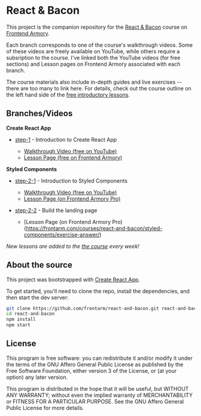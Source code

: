 # React & Bacon

This project is the companion repository for the [React & Bacon](https://frontarm.com/courses/react-and-bacon/) course on [Frontend Armory](https://frontarm.com).

Each branch corresponds to one of the course's walkthrough videos. Some of these videos are freely available on YouTube, while others require a subsription to the course. I've linked both the YouTube videos (for free sections) and Lesson pages on Frontend Armory associated with each branch.

The course materials also include in-depth guides and live exercises -- there are too many to link here. For details, check out the course outline on the left hand side of the [free introductory lessons](https://frontarm.com/courses/react-and-bacon/getting-started/welcome/).


## Branches/Videos

**Create React App**

- [step-1](https://github.com/frontarm/react-and-bacon/tree/step-1) - Introduction to Create React App

  * [Walkthrough Video (free on YouTube)](https://www.youtube.com/watch?v=hfwpcGRtyw0)
  * [Lesson Page (free on Frontend Armory)](https://frontarm.com/courses/react-and-bacon/getting-started/create-react-app-walkthrough/)

**Styled Components**

- [step-2-1](https://github.com/frontarm/react-and-bacon/tree/step-2-1) - Introduction to Styled Components

  * [Walkthrough Video (free on YouTube)](https://www.youtube.com/watch?v=eTfJFuvfJrc)
  * [Lesson Page (on Frontend Armory Pro)](https://frontarm.com/courses/react-and-bacon/styled-components/introduction/)

- [step-2-2](https://github.com/frontarm/react-and-bacon/tree/step-2-2) - Build the landing page

  * [Lesson Page (on Frontend Armory Pro)(https://frontarm.com/courses/react-and-bacon/styled-components/exercise-answer/)


*New lessons are added to the [the course](https://frontarm.com/courses/react-and-bacon/) every week!*


## About the source

This project was bootstrapped with [Create React App](https://github.com/facebook/create-react-app).

To get started, you'll need to clone the repo, install the dependencies, and then start the dev server:

```bash
git clone https://github.com/frontarm/react-and-bacon.git react-and-bacon
cd react-and-bacon
npm install
npm start
```


## License

This program is free software: you can redistribute it and/or modify
it under the terms of the GNU Affero General Public License as published
by the Free Software Foundation, either version 3 of the License, or
(at your option) any later version.

This program is distributed in the hope that it will be useful,
but WITHOUT ANY WARRANTY; without even the implied warranty of
MERCHANTABILITY or FITNESS FOR A PARTICULAR PURPOSE.  See the
GNU Affero General Public License for more details.